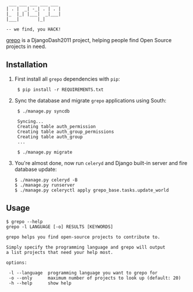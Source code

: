      ___ ___ ___ ___ ___
    | . |  _| -_| . | . |
    |_  |_| |___|  _|___|
    |___|       |_|

    -- we find, you HACK!


[grepo](http://grepo.ep.io) is a DjangoDash2011 project, helping people
find Open Source projects in need.


Installation
------------

1. First install all `grepo` dependencies with `pip`:

        $ pip install -r REQUIREMENTS.txt

2. Sync the database and migrate `grepo` applications using South:

        $ ./manage.py syncdb

        Syncing...
        Creating table auth_permission
        Creating table auth_group_permissions
        Creating table auth_group
        ...

        $ ./manage.py migrate

3. You're almost done, now run `celeryd` and Django built-in server and
  fire database update:

       $ ./manage.py celeryd -B
       $ ./manage.py runserver
       $ ./manage.py celeryctl apply grepo_base.tasks.update_world


Usage
-----

    $ grepo --help
    grepo -l LANGUAGE [-o] RESULTS [KEYWORDS]

    grepo helps you find open-source projects to contribute to.

    Simply specify the programming language and grepo will output
    a list projects that need your help most.

    options:

     -l --language  programming language you want to grepo for
     -o --only      maximum number of projects to look up (default: 20)
     -h --help      show help
